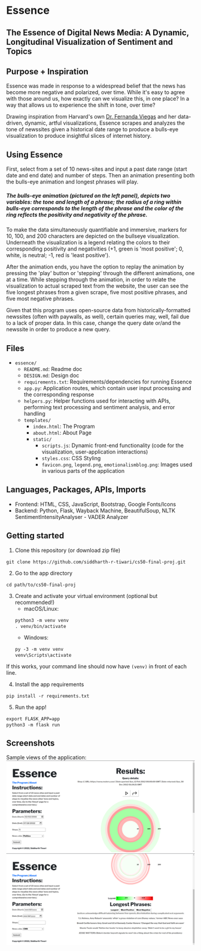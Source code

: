 # Essence
## The Essence of Digital News Media: A Dynamic, Longitudinal Visualization of Sentiment and Topics

## Purpose + Inspiration
<p>Essence was made in response to a widespread belief that the news has become more negative and polarized, over time. While it's easy to agree with those around us, how exactly can we visualize this, in one place? In a way that allows us to experience the shift in tone, over time?</p>
<p>Drawing inspiration from Harvard's own <a href="http://www.fernandaviegas.com/">Dr. Fernanda Viegas</a> and her data-driven, dynamic, artful visualizations, Essence scrapes and analyzes the tone of newssites given a historical date range to produce a bulls-eye visualization to produce insightful slices of internet history.</p>
            
## Using Essence
<p>First, select from a set of 10 news-sites and input a past date range (start date and end date) and number of steps. Then an animation presenting both the bulls-eye animation and longest phrases will play.</p> 
<h5>The bulls-eye animation (pictured on the left panel), depicts two variables: the tone and length of a phrase; the radius of a ring within bulls-eye corresponds to the length of the phrase and the color of the ring reflects the positivity and negativity of the phrase.</h5> 
<p>To make the data simultaneously quantifiable and immersive, markers for 10, 100, and 200 characters are depicted on the bullseye visualization. Underneath the visualization is a legend relating the colors to their corresponding positivity and negativities (+1, green is 'most positive'; 0, white, is neutral; -1, red is 'least positive').</p>
<p>After the animation ends, you have the option to replay the animation by pressing the 'play' button or 'stepping' through the different animations, one at a time. While stepping through the animation, in order to relate the visualization to actual scraped text from the website, the user can see the five longest phrases from a given scrape, five most positive phrases, and five most negative phrases.</p>
<p>Given that this program uses open-source data from historically-formatted newssites (often with paywalls, as well), certain queries may, well, fail due to a lack of proper data. In this case, change the query date or/and the newssite in order to produce a new query.</p>

## Files
* `essence/`
    * `README.md`: Readme doc
    * `DESIGN.md`: Design doc
    * `requirements.txt`: Requirements/dependencies for running Essence
    * `app.py`: Application routes, which contain user input processing and the corresponding response
    * `helpers.py`: Helper functions used for interacting with APIs, performing text processing and sentiment analysis, and error handling
    * `templates/`
        * `index.html`: The Program
        * `about.html`: About Page
        * `static/`
            * `scripts.js`: Dynamic front-end functionality (code for the visualization, user-application interactions)
            * `styles.css`: CSS Styling
            * `favicon.png`, `legend.png`, `emotionalismblog.png`: Images used in various parts of the application


## Languages, Packages, APIs, Imports
* Frontend: HTML, CSS, JavaScript, Bootstrap, Google Fonts/Icons
* Backend: Python, Flask, Wayback Machine, BeautifulSoup, NLTK SentimentIntensityAnalyser - VADER Analyzer

## Getting started
1. Clone this repository (or download zip file)
```
git clone https://github.com/siddharth-r-tiwari/cs50-final-proj.git
```
2. Go to the app directory
```
cd path/to/cs50-final-proj
```
3. Create and activate your virtual environment (optional but recommended!)
    * macOS/Linux: 
    ```
    python3 -m venv venv
    . venv/bin/activate
    ```
    * Windows:
    ```
    py -3 -m venv venv
    venv\Scripts\activate
    ```

If this works, your command line should now have `(venv)` in front of each line.

4. Install the app requirements
```
pip install -r requirements.txt
```
5. Run the app!
```
export FLASK_APP=app
python3 -m flask run
```

## Screenshots
Sample views of the application:
![Homepage](screenshots/program.png)
![HomepageTwo](screenshots/program2.png)
